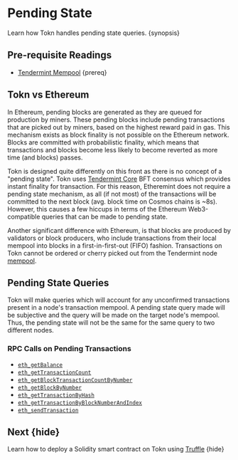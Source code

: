 <!--
order: 2
-->

# Pending State

Learn how Tokn handles pending state queries. {synopsis}

## Pre-requisite Readings

- [Tendermint Mempool](https://docs.tendermint.com/master/tendermint-core/mempool.htm) {prereq}

## Tokn vs Ethereum

In Ethereum, pending blocks are generated as they are queued for production by miners. These pending
blocks include pending transactions that are picked out by miners, based on the highest reward paid
in gas. This mechanism exists as block finality is not possible on the Ethereum network. Blocks are
committed with probabilistic finality, which means that transactions and blocks become less likely
to become reverted as more time (and blocks) passes.

Tokn is designed quite differently on this front as there is no concept of a "pending state".
Tokn uses [Tendermint Core](https://docs.tendermint.com/) BFT consensus which provides instant
finality for transaction. For this reason, Etheremint does not require a pending state mechanism, as
all (if not most) of the transactions will be committed to the next block (avg. block time on Cosmos chains is ~8s). However, this causes a
few hiccups in terms of the Ethereum Web3-compatible queries that can be made to pending state.

Another significant difference with Ethereum, is that blocks are produced by validators or block producers, who include transactions from their local mempool into blocks in a
first-in-first-out (FIFO) fashion. Transactions on Tokn cannot be ordered or cherry picked out from the Tendermint node [mempool](https://docs.tendermint.com/master/tendermint-core/mempool.html#transaction-ordering).

## Pending State Queries

Tokn will make queries which will account for any unconfirmed transactions present in a node's
transaction mempool. A pending state query made will be subjective and the query will be made on the
target node's mempool. Thus, the pending state will not be the same for the same query to two
different nodes.

### RPC Calls on Pending Transactions

- [`eth_getBalance`](./../basics/json_rpc.md#eth_getbalance)
- [`eth_getTransactionCount`](./../basics/json_rpc.md#eth-gettransactioncount)
- [`eth_getBlockTransactionCountByNumber`](./../basics/json_rpc.md#eth-getblocktransactioncountbynumber)
- [`eth_getBlockByNumber`](./../basics/json_rpc.md#eth-getblockbynumber)
- [`eth_getTransactionByHash`](./../basics/json_rpc.md#eth-gettransactionbyhash)
- [`eth_getTransactionByBlockNumberAndIndex`](./../basics/json_rpc.html#eth-gettransactionbyblockhashandindex)
- [`eth_sendTransaction`](./../basics/json_rpc.md#eth-sendtransaction)

## Next {hide}

Learn how to deploy a Solidity smart contract on Tokn using [Truffle](./../guides/truffle.md) {hide}

